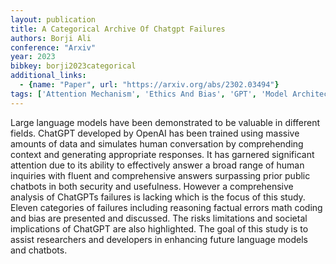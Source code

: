 ```yaml
---
layout: publication
title: A Categorical Archive Of Chatgpt Failures
authors: Borji Ali
conference: "Arxiv"
year: 2023
bibkey: borji2023categorical
additional_links:
  - {name: "Paper", url: "https://arxiv.org/abs/2302.03494"}
tags: ['Attention Mechanism', 'Ethics And Bias', 'GPT', 'Model Architecture', 'Security']
---
```

Large language models have been demonstrated to be valuable in different fields. ChatGPT developed by OpenAI has been trained using massive amounts of data and simulates human conversation by comprehending context and generating appropriate responses. It has garnered significant attention due to its ability to effectively answer a broad range of human inquiries with fluent and comprehensive answers surpassing prior public chatbots in both security and usefulness. However a comprehensive analysis of ChatGPTs failures is lacking which is the focus of this study. Eleven categories of failures including reasoning factual errors math coding and bias are presented and discussed. The risks limitations and societal implications of ChatGPT are also highlighted. The goal of this study is to assist researchers and developers in enhancing future language models and chatbots.
